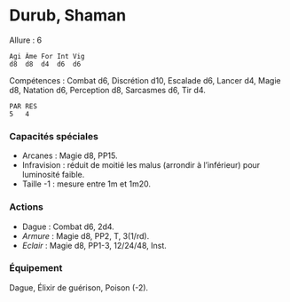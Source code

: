 # Durub, Shaman

Allure : 6

	Agi	Âme	For	Int	Vig
	d8	d8	d4	d6	d6

Compétences : Combat d6, Discrétion d10, Escalade d6, Lancer d4, Magie d8, Natation d6, Perception d8, Sarcasmes d6, Tir d4.

	PAR	RES
	5	4

### Capacités spéciales
- Arcanes : Magie d8, PP15.
- Infravision : réduit de moitié les malus (arrondir à l’inférieur) pour luminosité faible.
- Taille -1 : mesure entre 1m et 1m20.

### Actions
- Dague : Combat d6, 2d4.
- _Armure_ : Magie d8, PP2, T, 3(1/rd).
- _Eclair_ : Magie d8, PP1-3, 12/24/48, Inst.

### Équipement
Dague, Élixir de guérison, Poison (-2).

